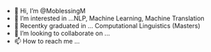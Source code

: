 - 👋 Hi, I’m @MoblessingM
- 👀 I’m interested in ...NLP, Machine Learning, Machine Translation
- 🌱 Recentky graduated in ... Computational Linguistics (Masters)
- 💞️ I’m looking to collaborate on ...
- 📫 How to reach me ...

<!---
MoblessingM/MoblessingM is a ✨ special ✨ repository because its `README.md` (this file) appears on your GitHub profile.
You can click the Preview link to take a look at your changes.
--->
